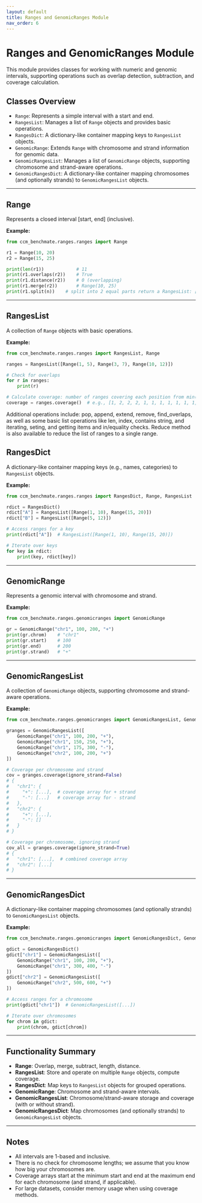 ```yaml
---
layout: default
title: Ranges and GenomicRanges Module
nav_order: 6
---
```


# Ranges and GenomicRanges Module

This module provides classes for working with numeric and genomic intervals, supporting operations such as overlap detection, subtraction, and coverage calculation.

## Classes Overview

- `Range`: Represents a simple interval with a start and end.
- `RangesList`: Manages a list of `Range` objects and provides basic operations.
- `RangesDict`: A dictionary-like container mapping keys to `RangesList` objects.
- `GenomicRange`: Extends `Range` with chromosome and strand information for genomic data.
- `GenomicRangesList`: Manages a list of `GenomicRange` objects, supporting chromosome and strand-aware operations.
- `GenomicRangesDict`: A dictionary-like container mapping chromosomes (and optionally strands) to `GenomicRangesList` objects.

---

## Range

Represents a closed interval \[start, end\] (inclusive).

**Example:**
```python
from ccm_benchmate.ranges.ranges import Range

r1 = Range(10, 20)
r2 = Range(15, 25)

print(len(r1))            # 11
print(r1.overlaps(r2))    # True
print(r1.distance(r2))    # 0 (overlapping)
print(r1.merge(r2))       # Range(10, 25)
print(r1.split(n))    # split into 2 equal parts return a RangesList: [Range(10, 15), Range(15, 20)]
```

---

## RangesList

A collection of `Range` objects with basic operations.

**Example:**
```python
from ccm_benchmate.ranges.ranges import RangesList, Range

ranges = RangesList([Range(1, 5), Range(3, 7), Range(10, 12)])

# Check for overlaps
for r in ranges:
    print(r)

# Calculate coverage: number of ranges covering each position from min(start) to max(end)
coverage = ranges.coverage()  # e.g., [1, 2, 2, 2, 1, 1, 1, 1, 1, 1, 1, 1]
```
Additional operations include: pop, append, extend, remove, find_overlaps, as well as some basic list operations like len, index, contains
string, and iterating, seting, and getting items and in/equality checks. Reduce method is also available to reduce the list of ranges to a single range.


## RangesDict

A dictionary-like container mapping keys (e.g., names, categories) to `RangesList` objects.

**Example:**
```python
from ccm_benchmate.ranges.ranges import RangesDict, Range, RangesList

rdict = RangesDict()
rdict["A"] = RangesList([Range(1, 10), Range(15, 20)])
rdict["B"] = RangesList([Range(5, 12)])

# Access ranges for a key
print(rdict["A"])  # RangesList([Range(1, 10), Range(15, 20)])

# Iterate over keys
for key in rdict:
    print(key, rdict[key])
```

---

## GenomicRange

Represents a genomic interval with chromosome and strand.

**Example:**
```python
from ccm_benchmate.ranges.genomicranges import GenomicRange

gr = GenomicRange("chr1", 100, 200, "+")
print(gr.chrom)    # "chr1"
print(gr.start)    # 100
print(gr.end)      # 200
print(gr.strand)   # "+"
```

---

## GenomicRangesList

A collection of `GenomicRange` objects, supporting chromosome and strand-aware operations.

**Example:**
```python
from ccm_benchmate.ranges.genomicranges import GenomicRangesList, GenomicRange

granges = GenomicRangesList([
    GenomicRange("chr1", 100, 200, "+"),
    GenomicRange("chr1", 150, 250, "+"),
    GenomicRange("chr1", 175, 300, "-"),
    GenomicRange("chr2", 100, 200, "+")
])

# Coverage per chromosome and strand
cov = granges.coverage(ignore_strand=False)
# {
#   "chr1": {
#     "+": [...],  # coverage array for + strand
#     "-": [...]   # coverage array for - strand
#   },
#   "chr2": {
#     "+": [...],
#     "-": []
#   }
# }

# Coverage per chromosome, ignoring strand
cov_all = granges.coverage(ignore_strand=True)
# {
#   "chr1": [...],  # combined coverage array
#   "chr2": [...]
# }
```

---

## GenomicRangesDict

A dictionary-like container mapping chromosomes (and optionally strands) to `GenomicRangesList` objects.

**Example:**
```python
from ccm_benchmate.ranges.genomicranges import GenomicRangesDict, GenomicRange, GenomicRangesList

gdict = GenomicRangesDict()
gdict["chr1"] = GenomicRangesList([
    GenomicRange("chr1", 100, 200, "+"),
    GenomicRange("chr1", 300, 400, "-")
])
gdict["chr2"] = GenomicRangesList([
    GenomicRange("chr2", 500, 600, "+")
])

# Access ranges for a chromosome
print(gdict["chr1"])  # GenomicRangesList([...])

# Iterate over chromosomes
for chrom in gdict:
    print(chrom, gdict[chrom])
```

---

## Functionality Summary

- **Range**: Overlap, merge, subtract, length, distance.
- **RangesList**: Store and operate on multiple `Range` objects, compute coverage.
- **RangesDict**: Map keys to `RangesList` objects for grouped operations.
- **GenomicRange**: Chromosome and strand-aware intervals.
- **GenomicRangesList**: Chromosome/strand-aware storage and coverage (with or without strand).
- **GenomicRangesDict**: Map chromosomes (and optionally strands) to `GenomicRangesList` objects.

---

## Notes

- All intervals are 1-based and inclusive.
- There is no check for chromosome lengths; we assume that you know how big your chromosomes are. 
- Coverage arrays start at the minimum start and end at the maximum end for each chromosome (and strand, if applicable).
- For large datasets, consider memory usage when using coverage methods.

